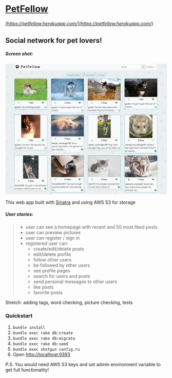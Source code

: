 # [PetFellow](https://petfellow.herokuapp.com/)
###### [https://petfellow.herokuapp.com/](https://petfellow.herokuapp.com/)
## Social network for pet lovers!
##### Screen shot:

![screenshot](public/version-02-01.png)

This web app built with [Sinatra](http://sinatrarb.com/) and using AWS S3 for storage

##### User stories:
>  * user can see a homepage with recent and 50 most liked posts
>  * user can preview pictures
>  * user can register / sign in
>  * registered user can:
>      * create/edit/delete posts
>      * edit/delete profile
>      * follow other users
>      * be followed by other users
>      * see profile pages
>      * search for users and posts
>      * send personal messages to other users
>      * like posts
>      * favorite posts

Stretch: adding tags, word checking, picture checking, tests


### Quickstart

1.  `bundle install`
2.  `bundle exec rake db:create`
3.  `bundle exec rake db:migrate`
4.  `bundle exec rake db:seed`
5.  `bundle exec shotgun config.ru`
6.  Open [http://localhost:9393](http://localhost:9393)

P.S. You would need AWS S3 keys and set admin environment variable to get full functionality!
